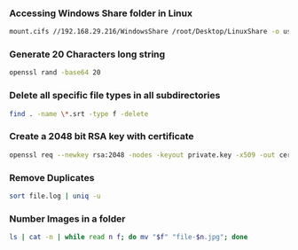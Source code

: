 ### Accessing Windows Share folder in Linux

```bash
mount.cifs //192.168.29.216/WindowsShare /root/Desktop/LinuxShare -o user=Ehsaan
```

### Generate 20 Characters long string

```bash
openssl rand -base64 20
```

### Delete all specific file types in all subdirectories

```bash
find . -name \*.srt -type f -delete
```

### Create a 2048 bit RSA key with certificate

```bash
openssl req --newkey rsa:2048 -nodes -keyout private.key -x509 -out certificate.crt
```
### Remove Duplicates

```bash
sort file.log | uniq -u
```

### Number Images in a folder

```bash
ls | cat -n | while read n f; do mv "$f" "file-$n.jpg"; done
```


